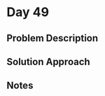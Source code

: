 # Day 49

## Problem Description

<!-- Add problem description here -->

## Solution Approach

<!-- Add your solution approach here -->

## Notes

<!-- Add any additional notes here -->
